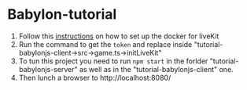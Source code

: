 # Babylon-tutorial

1. Follow this [instructions](https://docs.livekit.io/guides/getting-started/) on how to set up the docker for liveKit
1. Run the command to get the `token` and replace inside "tutorial-babylonjs-client->src->game.ts->initLiveKit"
1. To tun this project you need to run `npm start` in the forlder "tutorial-babylonjs-server" as well as in the "tutorial-babylonjs-client" one.
1. Then lunch a browser to http://localhost:8080/
